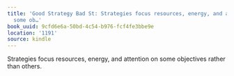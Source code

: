 ```yaml
---
title: 'Good Strategy Bad St: Strategies focus resources, energy, and attention on
  some ob…'
book_uuid: 9cfd6e6a-50bd-4c54-b976-fcf4fe3bbe9e
location: '1191'
source: kindle
---
```


Strategies focus resources, energy, and attention on some objectives rather than others.